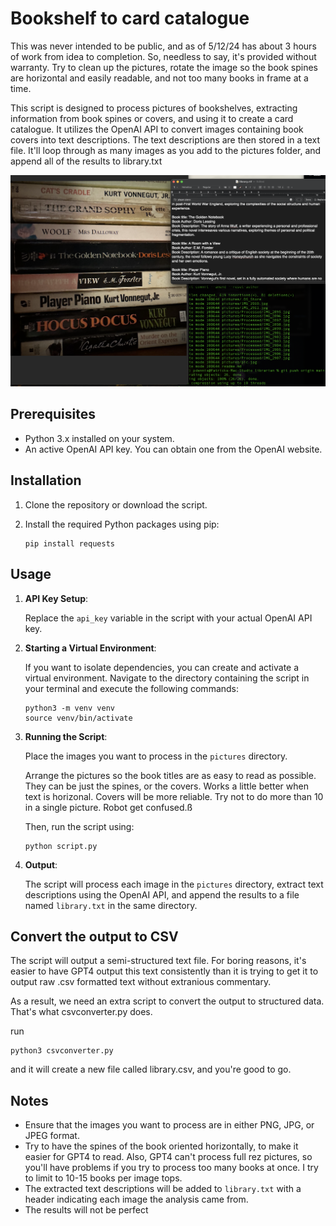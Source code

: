 # Bookshelf to card catalogue

This was never intended to be public, and as of 5/12/24 has about 3 hours of work from idea to completion. So, needless to say, it's provided without warranty. Try to clean up the pictures, rotate the image so the book spines are horizontal and easily readable, and not too many books in frame at a time. 

This script is designed to process pictures of bookshelves, extracting information from book spines or covers, and using it to create a card catalogue. It utilizes the OpenAI API to convert images containing book covers into text descriptions. The text descriptions are then stored in a text file. It'll loop through as many images as you add to the pictures folder, and append all of the results to library.txt

![a screenshot of the tool in use](./example.png)

## Prerequisites

- Python 3.x installed on your system.
- An active OpenAI API key. You can obtain one from the OpenAI website.

## Installation

1. Clone the repository or download the script.
2. Install the required Python packages using pip:

    ```
    pip install requests
    ```

## Usage

1. **API Key Setup**:
   
    Replace the `api_key` variable in the script with your actual OpenAI API key.

2. **Starting a Virtual Environment**:
   
    If you want to isolate dependencies, you can create and activate a virtual environment. Navigate to the directory containing the script in your terminal and execute the following commands:

    ```
    python3 -m venv venv
    source venv/bin/activate
    ```

3. **Running the Script**:
   
    Place the images you want to process in the  `pictures` directory.  

    Arrange the pictures so the book titles are as easy to read as possible. They can be just the spines, or the covers. Works a little better when text is horizonal. Covers will be more reliable. Try not to do more than 10 in a single picture. Robot get confused.ß

    Then, run the script using:

    ```
    python script.py
    ```

4. **Output**:
   
    The script will process each image in the `pictures` directory, extract text descriptions using the OpenAI API, and append the results to a file named `library.txt` in the same directory.

## Convert the output to CSV

The script will output a semi-structured text file. For boring reasons, it's easier to have GPT4 output this text consistently than it is trying to get it to output raw .csv formatted text without extranious commentary. 

As a result, we need an extra script to convert the output to structured data. That's what csvconverter.py does.

run
```
python3 csvconverter.py
```
and it will create a new file called library.csv, and you're good to go.


## Notes

- Ensure that the images you want to process are in either PNG, JPG, or JPEG format.
- Try to have the spines of the book oriented horizontally, to make it easier for GPT4 to read. Also, GPT4 can't process full rez pictures, so you'll have problems if you try to process too many books at once. I try to limit to 10-15 books per image tops.
- The extracted text descriptions will be added to `library.txt` with a header indicating  each image the analysis came from.
- The results will not be perfect

